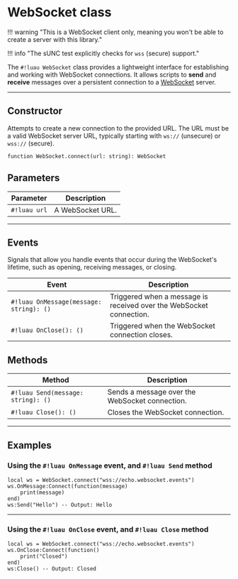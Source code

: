# WebSocket class

!!! warning "This is a WebSocket client only, meaning you won't be able to create a server with this library."

!!! info "The sUNC test explicitly checks for `wss` (secure) support."

The `#!luau WebSocket` class provides a lightweight interface for establishing and working with WebSocket connections. It allows scripts to **send** and **receive** messages over a persistent connection to a [WebSocket](https://en.wikipedia.org/wiki/WebSocket) server.

---

## Constructor

Attempts to create a new connection to the provided URL. The URL must be a valid WebSocket server URL, typically starting with `ws://` (unsecure) or `wss://` (secure).

```luau
function WebSocket.connect(url: string): WebSocket
```

## Parameters

| Parameter     | Description                                                                 |
|---------------|-----------------------------------------------------------------------------|
| `#!luau url`  | A WebSocket URL.|

---

## Events

Signals that allow you handle events that occur during the WebSocket's lifetime, such as opening, receiving messages, or closing.

| Event         | Description                                                                 |
|---------------|-----------------------------------------------------------------------------|
| `#!luau OnMessage(message: string): ()`  | Triggered when a message is received over the WebSocket connection.|
| `#!luau OnClose(): ()`                   | Triggered when the WebSocket connection closes.  |

## Methods

| Method        | Description                                                                 |
|---------------|-----------------------------------------------------------------------------|
| `#!luau Send(message: string): ()` | Sends a message over the WebSocket connection.    |
| `#!luau Close(): ()`                     | Closes the WebSocket connection.                 |

---

## Examples

### Using the `#!luau OnMessage` event, and `#!luau Send` method

```luau title="Responding to incoming messages" linenums="1"
local ws = WebSocket.connect("wss://echo.websocket.events")
ws.OnMessage:Connect(function(message)
    print(message)
end)
ws:Send("Hello") -- Output: Hello
```

---

### Using the `#!luau OnClose` event, and `#!luau Close` method

```luau title="Receive a closing message and catch it via OnClose" linenums="1"
local ws = WebSocket.connect("wss://echo.websocket.events")
ws.OnClose:Connect(function()
    print("Closed")
end)
ws:Close() -- Output: Closed
```
